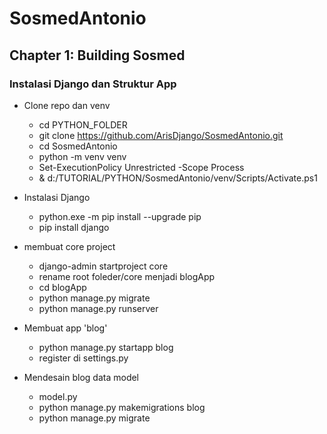 # SosmedAntonio

## Chapter 1: Building Sosmed
### Instalasi Django dan Struktur App
- Clone repo dan venv
    - cd PYTHON_FOLDER
    - git clone https://github.com/ArisDjango/SosmedAntonio.git
    - cd SosmedAntonio
    - python -m venv venv
    - Set-ExecutionPolicy Unrestricted -Scope Process
    - & d:/TUTORIAL/PYTHON/SosmedAntonio/venv/Scripts/Activate.ps1

- Instalasi Django
    - python.exe -m pip install --upgrade pip
    - pip install django

- membuat core project
    - django-admin startproject core
    - rename root foleder/core menjadi blogApp
    - cd blogApp
    - python manage.py migrate
    - python manage.py runserver
- Membuat app 'blog'
    - python manage.py startapp blog
    - register di settings.py
- Mendesain blog data model
    - model.py
    - python manage.py makemigrations blog
    - python manage.py migrate